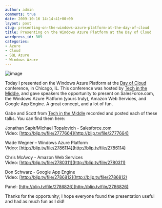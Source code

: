 ```yaml
---
author: admin
comments: true
date: 2009-10-16 14:14:41+00:00
layout: post
slug: presenting-on-the-windows-azure-platform-at-the-day-of-cloud
title: Presenting on the Windows Azure Platform at the Day of Cloud
wordpress_id: 309
categories:
- Azure
- Cloud
- SQL Azure
- Windows Azure
---
```


![image](https://wadewegner.blob.core.windows.net/wordpress/2009/10/image_thumb17.png)

Today I presented on the Windows Azure Platform at the [Day of Cloud](http://www.dayofcloud.com/) conference, in Chicago, IL. This conference was hosted by [Tech in the Middle](http://www.dayofcloud.com/about.html), and gave speakers the opportunity to present on SalesForce.com, the Windows Azure Platform (yours truly), Amazon Web Services, and Google App Engine. A great concept, and a lot of fun.

 

Gabe and Scott from [Tech in the Middle](http://www.dayofcloud.com/about.html) recorded and posted each of these talks. You can find them here:

 
Jonathan Sapir/Michael Topalovich - Salesforce.com        
Video: [http://blip.tv/file/2777664](http://blip.tv/file/2777664)
 
    
 
Wade Wegner – Windows Azure Platform       
Video: [http://blip.tv/file/2786114](http://blip.tv/file/2786114)
 
    
 
Chris McAvoy - Amazon Web Services        
Video: [http://blip.tv/file/2780311](http://blip.tv/file/2780311)
 
    
 
Don Schwarz - Google App Engine        
Video: [http://blip.tv/file/2786812](http://blip.tv/file/2786812)
 
    
 
Panel: [http://blip.tv/file/2786826](http://blip.tv/file/2786826)

Thanks for the opportunity; I hope everyone found the presentation useful and had as much fun as I did!
